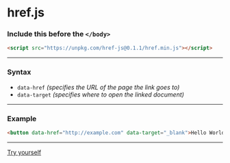 # href.js

### Include this before the `</body>`
``` html
<script src="https://unpkg.com/href-js@0.1.1/href.min.js"></script>
```

---
### Syntax
- `data-href` _(specifies the URL of the page the link goes to)_
- `data-target` _(specifies where to open the linked document)_

---
### Example
``` html
<button data-href="http://example.com" data-target="_blank">Hello World</button>
```

---
[Try yourself](https://codepen.io/tobiasroeder/pen/zXbqJO)
